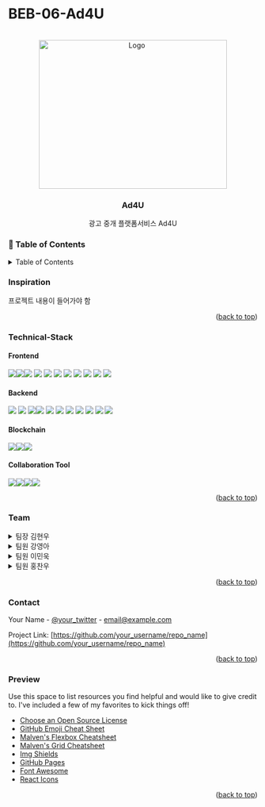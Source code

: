 # BEB-06-Ad4U


<!-- PROJECT LOGO -->
<br />
<div align="center">
    <img src="https://user-images.githubusercontent.com/72719325/205561063-d6c54654-31c1-4319-8bc1-4d5add334130.png" alt="Logo" width="380" height="300">
  </a>

  <h3 align="center">Ad4U</h3>

  <p align="center">
    광고 중개 플랫폼서비스 Ad4U
    <br />
  </p>
</div>

<!-- Table of Contents -->
### :notebook_with_decorative_cover: Table of Contents
<!-- Improved compatibility of back to top link: See: https://github.com/othneildrew/Best-README-Template/pull/73 -->
<a name="readme-top"></a>
<!--
*** Thanks for checking out the Best-README-Template. If you have a suggestion
*** that would make this better, please fork the repo and create a pull request
*** or simply open an issue with the tag "enhancement".
*** Don't forget to give the project a star!
*** Thanks again! Now go create something AMAZING! :D
-->

<!-- TABLE OF CONTENTS -->
<details>
  <summary>Table of Contents</summary>
  <ol>
    <li><a href="#Inspiration">Inspiration</a></li>
    <li><a href="#Technical-Stack">Technical-Stack</a></li>
    <li><a href="#team">Team</a></li>
    <li><a href="#contact">Contact</a></li>
    <li><a href="#Preview">Preview</a></li>
      <details>
          <summary>pages</summary>
      <ul>
         <li><a href="#Preview">Preview</a></li>
         <li><a href="#Preview">Preview</a></li>
         <li><a href="#Preview">Preview</a></li>
         <li><a href="#Preview">Preview</a></li>
         <li><a href="#Preview">Preview</a></li>
         <li><a href="#Preview">Preview</a></li>
         <li><a href="#Preview">Preview</a></li>
         <li><a href="#Preview">Preview</a></li>
         <li><a href="#Preview">Preview</a></li>
         <li><a href="#Preview">Preview</a></li>
         <li><a href="#Preview">Preview</a></li>
         <li><a href="#Preview">Preview</a></li>
      </ul>
      </details>
  </ol>
</details>



<!-- ABOUT THE PROJECT -->
### Inspiration

프로젝트 내용이 들어가야 함

<p align="right">(<a href="#readme-top">back to top</a>)</p>



### Technical-Stack
#### Frontend <br />

<img src="https://img.shields.io/badge/css-1572B6?style=for-the-badge&logo=css3&logoColor=white"><img src="https://img.shields.io/badge/javascript-F7DF1E?style=for-the-badge&logo=javascript&logoColor=black"><img src="https://img.shields.io/badge/node.js-339933?style=for-the-badge&logo=Node.js&logoColor=white">
<img src="https://img.shields.io/badge/React-61DAFB?style=for-the-badge&logo=React&logoColor=black"> 
<img src="https://img.shields.io/badge/React Router DOM-CA4245?style=for-the-badge&logo=reactrouter&logoColor=white">
<img src="https://img.shields.io/badge/axios-5A29E4?style=for-the-badge&logo=axios&logoColor=white">
<img src="https://img.shields.io/badge/Bootstrap-7952B3?style=for-the-badge&logo=Bootstrap&logoColor=white">
<img src="https://img.shields.io/badge/aws s3-569A31?style=for-the-badge&logo=amazons3&logoColor=black">
<img src="https://img.shields.io/badge/ipfs http client-65C2CB?style=for-the-badge&logo=ipfs&logoColor=white">
<img src="https://img.shields.io/badge/Web3.js-F16822?style=for-the-badge&logo=Web3.js&logoColor=white">
<img src="https://img.shields.io/badge/env-ECD53F?style=for-the-badge&logo=.env&logoColor=black">

#### Backend <br />

<img src="https://img.shields.io/badge/javascript-F7DF1E?style=for-the-badge&logo=javascript&logoColor=black"> <img src="https://img.shields.io/badge/node.js-339933?style=for-the-badge&logo=Node.js&logoColor=white"> <img src="https://img.shields.io/badge/Express-000000?style=for-the-badge&logo=Express&logoColor=white"><img src="https://img.shields.io/badge/MySQL2-4479A1?style=for-the-badge&logo=MySQL&logoColor=white">
<img src="https://img.shields.io/badge/Sequelize-52B0E7?style=for-the-badge&logo=Sequelize&logoColor=white">
<img src="https://img.shields.io/badge/Sequelize_cli-52B0E7?style=for-the-badge&logo=Sequelize&logoColor=white">
<img src="https://img.shields.io/badge/Sequelize_auto-52B0E7?style=for-the-badge&logo=Sequelize&logoColor=white">
<img src="https://img.shields.io/badge/axios-5A29E4?style=for-the-badge&logo=axios&logoColor=white">
<img src="https://img.shields.io/badge/env-ECD53F?style=for-the-badge&logo=.env&logoColor=black">
<img src="https://img.shields.io/badge/aws rds-527FFF?style=for-the-badge&logo=amazonrds&logoColor=black">
<img src="https://img.shields.io/badge/Google API-FF0000?style=for-the-badge&logo=YouTube&logoColor=black">


#### Blockchain <br />
<img src="https://img.shields.io/badge/ipfs-65C2CB?style=for-the-badge&logo=ipfs&logoColor=white"><img src="https://img.shields.io/badge/solidity-363636?style=for-the-badge&logo=solidity&logoColor=black"><img src="https://img.shields.io/badge/ethereum-3C3C3D?style=for-the-badge&logo=ethereum&logoColor=black">


#### Collaboration Tool <br />
<img src="https://img.shields.io/badge/Notion-000000?style=for-the-badge&logo=notion&logoColor=white"><img src="https://img.shields.io/badge/Figma-F24E1E?style=for-the-badge&logo=figma&logoColor=white"><img src="https://img.shields.io/badge/Discord-5865F2?style=for-the-badge&logo=discord&logoColor=white"><img src="https://img.shields.io/badge/github-181717?style=for-the-badge&logo=github&logoColor=white">



<p align="right">(<a href="#readme-top">back to top</a>)</p>

<!-- Team -->
### Team

<details>
  <summary>팀장 김현우</summary>
  <ul>
      :star:
      <a>Project Management</a>
      <ul>
        <li><a>프로젝트 계약 WorkFlow 기획</a></li>
        <li><a>DB Table 설계</a></li>
      </ul>
      :star:
      <a>Frontend</a>
      <ul>
          <li><a>Web3 API 작성</a></li>
          <li><a>Aws S3 구축 및 API 작성</a></li>
          <li><a>Infura IPFS API 작성</a></li>
          <li><a>광고 업로드 기능 구현</a></li>
          <li><a>계약서 작성 및 다운로드 기능 구현</a></li>
          <ul>
            <li><a>계약서 작성 : 계약서 다운로드(복사본), 암호화, IPFS 업로드 및 getTokenURI ⇒ 다중 서명 지갑에 Tx 등록 및 SBT 발행</a></li>
            <li><a>계약서 다운로드 : SBT 컨트랙트 접근 및 해당 계약에 대한 getTokenURI ⇒ IPFS 접근 후 파일 복호화 및 다운로드</a></li>
          </ul>
          <li><a>광고 상세페이지 보완</a></li>
      </ul>
      :star:
      <a>Smart Contract</a>
      <ul>
        <li><a>Smart Contract : 다중 서명, SBT(계약 증명) 발행 코드 등 전체 코드 작성 및 배포</a></li>
      </ul>
  </ul>
</details>
<details>
  <summary>팀원 강영아</summary>
  <ul>
      :star:
      <a>Project Management</a>
      <ul>
        <li><a>프로젝트 Frontend WorkFlow 기획</a></li>
        <li><a>프로젝트 API & Frontent WireFrame 기획</a></li>
      </ul>
      :star:
      <a>Frontend</a>
      <ul>
          <li><a>Main page 작성 및 기능구현</a></li>
          <li><a>Nav 작성 및 기능구현</a></li>
          <li><a>List page 작성</a></li>
          <li><a>기업 detail page 작성 및 기능 구현</a></li>
          <li><a>Youtube API 활용하여 크리에이터 detail부분에 크리에이터가 유튜브에 올린 영상 보여주기 구현</a></li>
          <li><a>광고 detail 부분 광고 지원하기, 취소하기 기능 구현</a></li>
          <li><a>로딩페이지 구현</a></li>
      </ul>

  </ul>
</details>
<details>
  <summary>팀원 이민욱</summary>
  <ul>
      :star:
      <a>Project Management</a>
      <ul>
        <li><a>프로젝트 Frontend WorkFlow 기획</a></li>
        <li><a>프로젝트 API & Frontent WireFrame 기획</a></li>
      </ul>
      :star:
      <a>Frontend</a>
      <ul>
          <li><a>Frontend API 작성</a></li>
          <li><a>로그인, 로그아웃, 회원가입 페이지 작성 및 기능구현</a></li>
          <ul>
            <li><a>Google OAuth Autorization Code를 server에 전송</a></li>
          </ul>
          <li><a>Local Storage에 로그인정보를 저장하여 session유지</a></li>
          <li><a>광고, 광고주, 크리에이터 검색기능 구현</a></li>
          <li><a>광고 제안하기, 제안받기 기능구현</a></li>
          <li><a>광고주, 크리에이터 마이페이지 작성 및 기능구현</a></li>
          <li><a>마이페이지 진행상태별 필터링 기능구현, 컴포넌트 작성</a></li>
          <li><a>contract confirm flow 개선(confirm check 기능)</a></li>
      </ul>
  </ul>
</details>
<details>
  <summary>팀원 홍찬우</summary>
  <ul>
      :star:
      <a>Project Management</a>
      <ul>
        <li><a>백엔드 WorkFlow 기획</a></li>
        <li><a>컨트랙트 WorkFlow 기획</a></li>
        <li><a>server API 설계, 문서 작성</a></li>
        <li><a>DB Table 설계</a></li>
      </ul>
      :star:
      <a>Backend</a>
      <ul>
          <li><a>AWS RDS 구축</a></li>
          <li><a>sequalize ORM를 활용하여 DB와 서버 연동</a></li>
          <li><a>미들웨어 구현(사용자 인증)</a></li>
          <li><a>user API 구현</a></li>
          <ul>
              <li><a>google API 활용하여 회원가입 및 로그인 API 구현</a></li>
              <li><a>JWT 토큰 인증 방식 구현</a></li>
              <li><a>mypage, refresh api 구현<a><li>
          </ul>
          <li><a>Client, Supplier, Advertisement 페이지별 API 구현</a></li>
          <ul>
             <li><a>main, list, detail, create, delete 등 </a></li>
          </ul>
          <li><a>계약에 대한 서버 API 구현</a></li>
           <ul>
             <li><a>apply, cancel, conference, contract, complete 등 </a></li>
          </ul>
      </ul>
  </ul>
</details>

<p align="right">(<a href="#readme-top">back to top</a>)</p>



<!-- CONTACT -->
### Contact

Your Name - [@your_twitter](https://twitter.com/your_username) - email@example.com

Project Link: [https://github.com/your_username/repo_name](https://github.com/your_username/repo_name)

<p align="right">(<a href="#readme-top">back to top</a>)</p>



<!-- Pages -->
### Preview

Use this space to list resources you find helpful and would like to give credit to. I've included a few of my favorites to kick things off!

* [Choose an Open Source License](https://choosealicense.com)
* [GitHub Emoji Cheat Sheet](https://www.webpagefx.com/tools/emoji-cheat-sheet)
* [Malven's Flexbox Cheatsheet](https://flexbox.malven.co/)
* [Malven's Grid Cheatsheet](https://grid.malven.co/)
* [Img Shields](https://shields.io)
* [GitHub Pages](https://pages.github.com)
* [Font Awesome](https://fontawesome.com)
* [React Icons](https://react-icons.github.io/react-icons/search)

<p align="right">(<a href="#readme-top">back to top</a>)</p>
